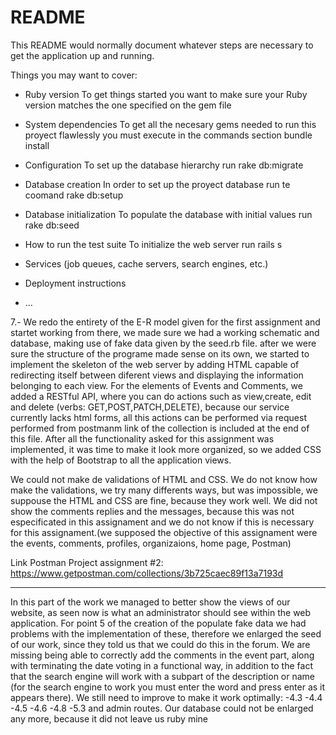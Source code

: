 # README

This README would normally document whatever steps are necessary to get the
application up and running.

Things you may want to cover:

* Ruby version
	To get things started you want to make sure your Ruby version matches the one specified on the gem file

* System dependencies
	To get all the necesary gems needed to run this proyect flawlessly you must execute in the commands section bundle install
* Configuration
	To set up the database hierarchy run rake db:migrate
* Database creation
	In order to set up the proyect database run te coomand rake db:setup
* Database initialization
	To populate the database with initial values run rake db:seed
* How to run the test suite
	To initialize the web server run rails s
* Services (job queues, cache servers, search engines, etc.)

* Deployment instructions

* ...

7.-
We redo the entirety of the E-R model given for the first assignment and startet working from there, we made sure we had a working schematic and database,
making use of fake data given by the seed.rb file. after we were sure the structure of the programe made sense on its own, we started to implement the skeleton of the web 
server by adding HTML capable of redirecting itself between diferent views and displaying the information belonging to each view. For the elements of Events and Comments,
we added a RESTful API, where you can do actions such as view,create, edit and delete (verbs: GET,POST,PATCH,DELETE), because our service currently lacks html forms, all this
actions can be performed via request performed from postmanm link of the collection is included at the end of this file.
After all the functionality asked for this assignment was implemented, it was time to make it look more organized, so we added CSS with the help of Bootstrap to all
the application views.

We could not make de validations of HTML and CSS. We do not know how make the validations, we try many differents ways, but was impossible,
we suppouse the HTML and CSS are fine, because they work well. We did not show the comments replies and the messages, because this
was not especificated in this assignament and we do not know if this is necessary for this assignament.(we supposed the objective of this assignament were 
the events, comments, profiles, organizaions, home page, Postman)

Link Postman Project assignment #2:
https://www.getpostman.com/collections/3b725caec89f13a7193d

-----------------------------
In this part of the work we managed to better show the views of our website, 
as seen now is what an administrator should see within the web application.
For point 5 of the creation of the populate fake data we had problems with 
the implementation of these, therefore we enlarged the seed of our work, since 
they told us that we could do this in the forum.
We are missing being able to correctly add the comments in the event part, 
along with terminating the date voting in a functional way, in addition to the fact
 that the search engine will work with a subpart of the description or name (for the 
search engine to work you must enter the word and press enter as it appears there).
We still need to improve to make it work optimally:
-4.3
-4.4
-4.5
-4.6
-4.8
-5.3
and admin routes.
Our database could not be enlarged any more, because it did not leave us ruby ​​mine




